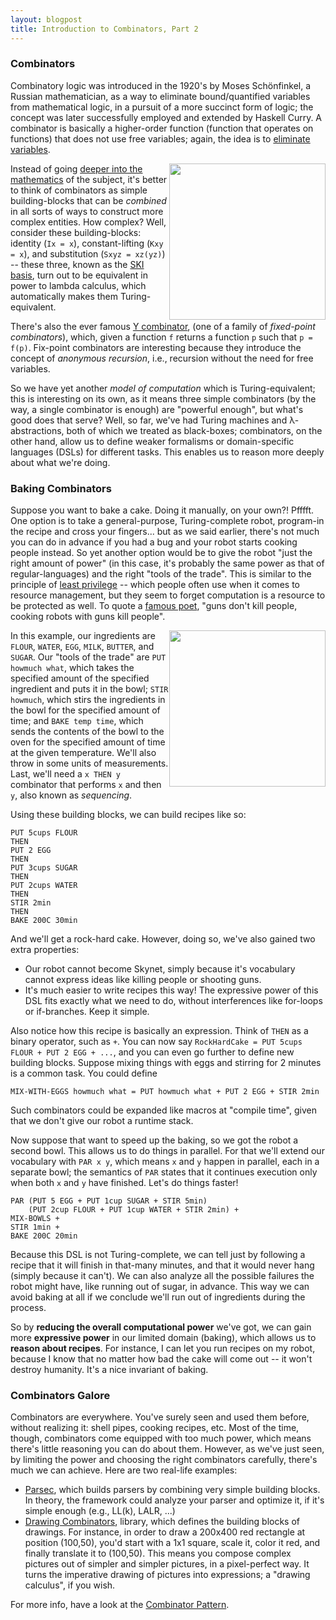 ```yaml
---
layout: blogpost
title: Introduction to Combinators, Part 2
---
```


### Combinators ###

Combinatory logic was introduced in the 1920's by Moses Schönfinkel, a Russian mathematician, 
as a way to eliminate bound/quantified variables from mathematical logic, in a pursuit of a 
more succinct form of logic; the concept was later successfully employed and extended by Haskell 
Curry. A combinator is basically a higher-order function (function that operates on functions) that
does not use free variables; again, the idea is to [eliminate variables](http://en.wikipedia.org/wiki/Tacit_programming).

<a href="http://www.cksinfo.com/sports/skiing/index.html"><img src="/static/res/ski.png"
style="float:right; width:250px;"></a>

Instead of going [deeper into the mathematics](http://en.wikipedia.org/wiki/Combinatory_logic#Combinatory_calculi)
of the subject, it's better to think of combinators as simple building-blocks that can be *combined*
in all sorts of ways to construct more complex entities. How complex? Well, consider these
building-blocks: identity (`Ix = x`), constant-lifting (`Kxy = x`), and substitution 
(`Sxyz = xz(yz)`) -- these three, known as the [SKI basis](http://en.wikipedia.org/wiki/Ski_combinators),
turn out to be equivalent in power to lambda calculus, which automatically makes them 
Turing-equivalent.

There's also the ever famous [Y combinator](http://en.wikipedia.org/wiki/Fixed-point_combinator),
(one of a family of *fixed-point combinators*), which, given a function `f` returns a function `p` 
such that `p = f(p)`. Fix-point combinators are interesting because they introduce the concept of 
*anonymous recursion*, i.e., recursion without the need for free variables. 

So we have yet another *model of computation* which is Turing-equivalent; this is interesting on 
its own, as it means three simple combinators (by the way, a single combinator is enough) are 
"powerful enough", but what's good does that serve? Well, so far, we've had Turing machines and 
λ-abstractions, both of which we treated as black-boxes; combinators, on the other hand, allow us 
to define weaker formalisms or domain-specific languages (DSLs) for different tasks. This enables 
us to reason more deeply about what we're doing.

### Baking Combinators ###

Suppose you want to bake a cake. Doing it manually, on your own?! Pfffft. One option is to take 
a general-purpose, Turing-complete robot, program-in the recipe and cross your fingers... but as 
we said earlier, there's not much you can do in advance if you had a bug and your robot starts 
cooking people instead. So yet another option would be to give the robot "just the right amount 
of power" (in this case, it's probably the same power as that of regular-languages) and the right 
"tools of the trade". This is similar to the principle of 
[least privilege](http://en.wikipedia.org/wiki/Principle_of_least_privilege) -- which people 
often use when it comes to resource management, but they seem to forget computation is a 
resource to be protected as well. To quote a [famous poet](http://www.youtube.com/watch?v=xC03hmS1Brk),
"guns don't kill people, cooking robots with guns kill people".

<a href="http://www.pamsclipart.com/clipart_images/bowl_of_cookie_dough_for_chocolate_chip_cookies_0515-0906-2514-3448.html">
<img src="http://www.pamsclipart.com/clipart_images/bowl_of_cookie_dough_for_chocolate_chip_cookies_0515-0906-2514-3448_SMU.jpg"
style="float: right; width: 250px;"/></a>

In this example, our ingredients are `FLOUR`, `WATER`, `EGG`, `MILK`, `BUTTER`, and `SUGAR`. 
Our "tools of the trade" are `PUT howmuch what`, which takes the specified amount of the specified
ingredient and puts it in the bowl; `STIR howmuch`, which stirs the ingredients in the bowl for 
the specified amount of time; and `BAKE temp time`, which sends the contents of the bowl to the 
oven for the specified amount of time at the given temperature. We'll also throw in some units
of measurements. Last, we'll need a `x THEN y` combinator that performs `x` and then `y`, 
also known as *sequencing*. 

Using these building blocks, we can build recipes like so:

    PUT 5cups FLOUR
    THEN
    PUT 2 EGG
    THEN
    PUT 3cups SUGAR
    THEN
    PUT 2cups WATER
    THEN
    STIR 2min
    THEN
    BAKE 200C 30min

And we'll get a rock-hard cake. However, doing so, we've also gained two extra properties:

*   Our robot cannot become Skynet, simply because it's vocabulary cannot express ideas like 
    killing people or shooting guns.
*   It's much easier to write recipes this way! The expressive power of this DSL fits exactly what
    we need to do, without interferences like for-loops or if-branches. Keep it simple.

Also notice how this recipe is basically an expression. Think of `THEN` as a binary operator, 
such as `+`. You can now say `RockHardCake = PUT 5cups FLOUR + PUT 2 EGG + ...`, and you can
even go further to define new building blocks. Suppose mixing things with eggs and stirring
for 2 minutes is a common task. You could define 

    MIX-WITH-EGGS howmuch what = PUT howmuch what + PUT 2 EGG + STIR 2min

Such combinators could be expanded like macros at "compile time", given that we don't give our 
robot a runtime stack.

Now suppose that want to speed up the baking, so we got the robot a second bowl. This allows us 
to do things in parallel. For that we'll extend our vocabulary with `PAR x y`, which means `x` 
and `y` happen in parallel, each in a separate bowl; the semantics of `PAR` states that it 
continues execution only when both `x` and `y` have finished. Let's do things faster!

    PAR (PUT 5 EGG + PUT 1cup SUGAR + STIR 5min) 
        (PUT 2cup FLOUR + PUT 1cup WATER + STIR 2min) +
    MIX-BOWLS + 
    STIR 1min + 
    BAKE 200C 20min

Because this DSL is not Turing-complete, we can tell just by following a recipe that it will
finish in that-many minutes, and that it would never hang (simply because it can't). We can also
analyze all the possible failures the robot might have, like running out of sugar, in advance.
This way we can avoid baking at all if we conclude we'll run out of ingredients during the process.

So by **reducing the overall computational power** we've got, we can gain more **expressive power**
in our limited domain (baking), which allows us to **reason about recipes**. For instance, I can 
let you run recipes on my robot, because I know that no matter how bad the cake will come out -- 
it won't destroy humanity. It's a nice invariant of baking.

### Combinators Galore ###

Combinators are everywhere. You've surely seen and used them before, without realizing it:
shell pipes, cooking recipes, etc. Most of the time, though, combinators come equipped with 
too much power, which means there's little reasoning you can do about them. However, as we've
just seen, by limiting the power and choosing the right combinators carefully, there's much
we can achieve. Here are two real-life examples:

*   [Parsec](http://www.haskell.org/haskellwiki/Parsec), which builds parsers by combining very 
    simple building blocks. In theory, the framework could analyze your parser and optimize it,
    if it's simple enough (e.g., LL(k), LALR, ...)
*   [Drawing Combinators](http://hackage.haskell.org/packages/archive/graphics-drawingcombinators/latest/doc/html/Graphics-DrawingCombinators.html),
    library, which defines the building blocks of drawings. For instance, in order to draw a
    200x400 red rectangle at position (100,50), you'd start with a 1x1 square, scale it, color
    it red, and finally translate it to (100,50). This means you compose complex pictures out of 
    simpler and simpler pictures, in a pixel-perfect way. It turns the imperative drawing of 
    pictures into expressions; a "drawing calculus", if you wish.

For more info, have a look at the [Combinator Pattern](http://www.haskell.org/haskellwiki/Combinator_pattern).



